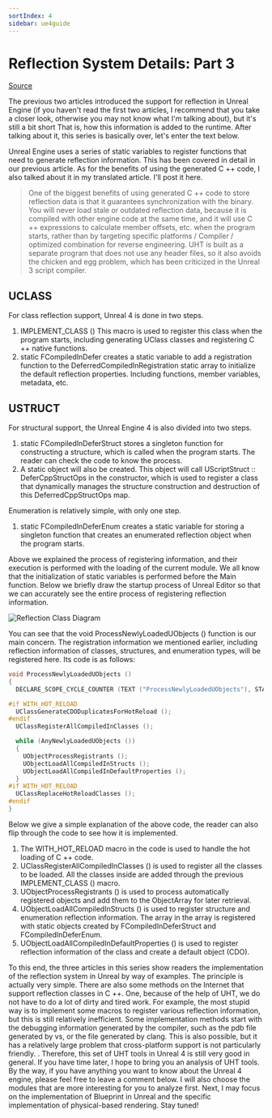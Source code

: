 ```yaml
---
sortIndex: 4
sidebar: ue4guide
---
```


# Reflection System Details: Part 3

[Source](https://www.cnblogs.com/ghl_carmack/p/5746921.html)

The previous two articles introduced the support for reflection in Unreal Engine (if you haven't read the first two articles, I recommend that you take a closer look, otherwise you may not know what I'm talking about), but it's still a bit short That is, how this information is added to the runtime. After talking about it, this series is basically over, let's enter the text below.

Unreal Engine uses a series of static variables to register functions that need to generate reflection information. This has been covered in detail in our previous article. As for the benefits of using the generated C ++ code, I also talked about it in my translated article. I'll post it here.

> One of the biggest benefits of using generated C ++ code to store reflection data is that it guarantees synchronization with the binary. You will never load stale or outdated reflection data, because it is compiled with other engine code at the same time, and it will use C ++ expressions to calculate member offsets, etc. when the program starts, rather than by targeting specific platforms / Compiler / optimized combination for reverse engineering. UHT is built as a separate program that does not use any header files, so it also avoids the chicken and egg problem, which has been criticized in the Unreal 3 script compiler.

## UCLASS

For class reflection support, Unreal 4 is done in two steps.

1. IMPLEMENT_CLASS () This macro is used to register this class when the program starts, including generating UClass classes and registering C ++ native functions.
2. static FCompiledInDefer creates a static variable to add a registration function to the DeferredCompiledInRegistration static array to initialize the default reflection properties. Including functions, member variables, metadata, etc.

## USTRUCT

For structural support, the Unreal Engine 4 is also divided into two steps.

1. static FCompiledInDeferStruct stores a singleton function for constructing a structure, which is called when the program starts. The reader can check the code to know the process.
2. A static object will also be created. This object will call UScriptStruct :: DeferCppStructOps in the constructor, which is used to register a class that dynamically manages the structure construction and destruction of this DeferredCppStructOps map.

Enumeration is relatively simple, with only one step.

1. static FCompiledInDeferEnum creates a static variable for storing a singleton function that creates an enumerated reflection object when the program starts.

Above we explained the process of registering information, and their execution is performed with the loading of the current module. We all know that the initialization of static variables is performed before the Main function. Below we briefly draw the startup process of Unreal Editor so that we can accurately see the entire process of registering reflection information.

![Reflection Class Diagram](../../assets/UE4startup.png)

You can see that the void ProcessNewlyLoadedUObjects () function is our main concern. The registration information we mentioned earlier, including reflection information of classes, structures, and enumeration types, will be registered here. Its code is as follows:

```cpp
void ProcessNewlyLoadedUObjects ()
{
  DECLARE_SCOPE_CYCLE_COUNTER (TEXT ("ProcessNewlyLoadedUObjects"), STAT_ProcessNewlyLoadedUObjects, STATGROUP_ObjectVerbose);

#if WITH_HOT_RELOAD
  UClassGenerateCDODuplicatesForHotReload ();
#endif
  UClassRegisterAllCompiledInClasses ();

  while (AnyNewlyLoadedUObjects ())
  {
    UObjectProcessRegistrants ();
    UObjectLoadAllCompiledInStructs ();
    UObjectLoadAllCompiledInDefaultProperties ();
  }
#if WITH_HOT_RELOAD
  UClassReplaceHotReloadClasses ();
#endif
}
```

Below we give a simple explanation of the above code, the reader can also flip through the code to see how it is implemented.

1. The WITH_HOT_RELOAD macro in the code is used to handle the hot loading of C ++ code.
2. UClassRegisterAllCompiledInClasses () is used to register all the classes to be loaded. All the classes inside are added through the previous IMPLEMENT_CLASS () macro.
3. UObjectProcessRegistrants () is used to process automatically registered objects and add them to the ObjectArray for later retrieval.
4. UObjectLoadAllCompiledInStructs () is used to register structure and enumeration reflection information. The array in the array is registered with static objects created by FCompiledInDeferStruct and FCompiledInDeferEnum.
5. UObjectLoadAllCompiledInDefaultProperties () is used to register reflection information of the class and create a default object (CDO).

To this end, the three articles in this series show readers the implementation of the reflection system in Unreal by way of examples. The principle is actually very simple. There are also some methods on the Internet that support reflection classes in C ++. One, because of the help of UHT, we do not have to do a lot of dirty and tired work. For example, the most stupid way is to implement some macros to register various reflection information, but this is still relatively inefficient. Some implementation methods start with the debugging information generated by the compiler, such as the pdb file generated by vs, or the file generated by clang. This is also possible, but it has a relatively large problem that cross-platform support is not particularly friendly. . Therefore, this set of UHT tools in Unreal 4 is still very good in general. If you have time later, I hope to bring you an analysis of UHT tools. By the way, if you have anything you want to know about the Unreal 4 engine, please feel free to leave a comment below. I will also choose the modules that are more interesting for you to analyze first. Next, I may focus on the implementation of Blueprint in Unreal and the specific implementation of physical-based rendering. Stay tuned!
